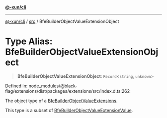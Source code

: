 [**@-xun/cli**](../../README.md)

***

[@-xun/cli](../../README.md) / [src](../README.md) / BfeBuilderObjectValueExtensionObject

# Type Alias: BfeBuilderObjectValueExtensionObject

> **BfeBuilderObjectValueExtensionObject**: `Record`\<`string`, `unknown`\>

Defined in: node\_modules/@black-flag/extensions/dist/packages/extensions/src/index.d.ts:262

The object type of a [BfeBuilderObjectValueExtensions](BfeBuilderObjectValueExtensions.md).

This type is a subset of [BfeBuilderObjectValueExtensionValue](BfeBuilderObjectValueExtensionValue.md).
